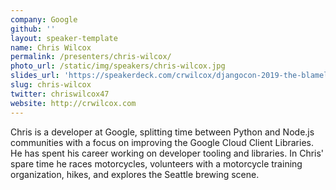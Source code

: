 ```yaml
---
company: Google
github: ''
layout: speaker-template
name: Chris Wilcox
permalink: /presenters/chris-wilcox/
photo_url: /static/img/speakers/chris-wilcox.jpg
slides_url: 'https://speakerdeck.com/crwilcox/djangocon-2019-the-blameless-post-mortem-how-embracing-failure-makes-us-better'
slug: chris-wilcox
twitter: chriswilcox47
website: http://crwilcox.com
---
```


Chris is a developer at Google, splitting time between Python and Node.js communities with a focus on improving the Google Cloud Client Libraries. He has spent his career working on developer tooling and libraries. In Chris' spare time he races motorcycles, volunteers with a motorcycle training organization, hikes, and explores the Seattle brewing scene.
